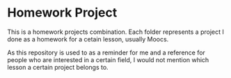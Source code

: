 # Homework Project 

This is a homework projects combination. Each folder represents a project I done as a homework for a cetain lesson, usually Moocs. 

As this repository is used to as a reminder for me and a reference for people who are interested in a certain field, I would not mention which lesson a certain project belongs to.

